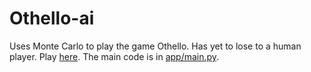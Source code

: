 # Othello-ai

Uses Monte Carlo to play the game Othello. Has yet to lose to a human player. Play [here](https://othello-ai-dhorne.herokuapp.com/). The main code is in [app/main.py](https://github.com/ki0apa/Othello-ai/blob/main/app/main.py).
